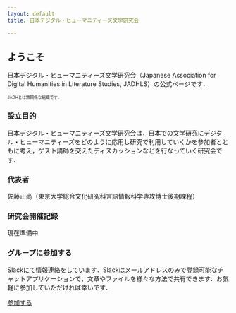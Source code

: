 ```yaml
---
layout: default
title: 日本デジタル・ヒューマニティーズ文学研究会

---
```



## ようこそ

日本デジタル・ヒューマニティーズ文学研究会（Japanese Association for Digital Humanities in Literature Studies, JADHLS）の公式ページです．

<span style="font-size: xx-small">JADHとは無関係な組織です．</span>

### 設立目的

日本デジタル・ヒューマニティーズ文学研究会は，日本での文学研究にデジタル・ヒューマニティーズをどのように応用し研究で利用していくかを参加者とともに考え，ゲスト講師を交えたディスカッションなどを行なっていく研究会です．

### 代表者

佐藤正尚（東京大学総合文化研究科言語情報科学専攻博士後期課程）

### 研究会開催記録

現在準備中

### グループに参加する

Slackにて情報連絡をしています．Slackはメールアドレスのみで登録可能なチャットアプリケーションで，文章やファイルを様々な方法で共有できます．お気軽に参加していただければ幸いです．

[参加する](https://join.slack.com/t/jadhls/shared_invite/enQtNTcxNzQyMDkyODE2LTUzM2M4NzFkZGM5YzBlZDhlMjdkYzZkMjc5ZGYzMDNiN2VlZGRmMzc4OGFlOWZlMDJkZDE2Y2Q1YmRjZmE0NGY)

